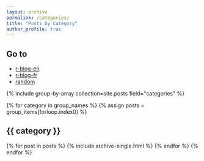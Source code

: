 ```yaml
---
layout: archive
permalink: /categories/
title: "Posts by Category"
author_profile: true
---
```


## Go to 

+ [r-blog-en](http://colinfay.me/categories/#r-blog-en)
+ [r-blog-fr](http://colinfay.me/categories/#r-blog-fr)
+ [random](http://colinfay.me/categories/#random)

{% include group-by-array collection=site.posts field="categories" %}

{% for category in group_names %}
  {% assign posts = group_items[forloop.index0] %}
  <h2 id="{{ category | slugify }}" class="archive__subtitle">{{ category }}</h2>
  {% for post in posts %}
    {% include archive-single.html %}
  {% endfor %}
{% endfor %}

